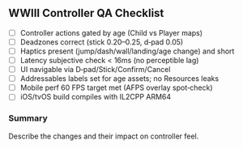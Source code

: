 ## WWIII Controller QA Checklist

- [ ] Controller actions gated by age (Child vs Player maps)
- [ ] Deadzones correct (stick 0.20–0.25, d‑pad 0.05)
- [ ] Haptics present (jump/dash/wall/landing/age change) and short
- [ ] Latency subjective check < 16ms (no perceptible lag)
- [ ] UI navigable via D‑pad/Stick/Confirm/Cancel
- [ ] Addressables labels set for age assets; no Resources leaks
- [ ] Mobile perf 60 FPS target met (AFPS overlay spot‑check)
- [ ] iOS/tvOS build compiles with IL2CPP ARM64

### Summary

Describe the changes and their impact on controller feel.

